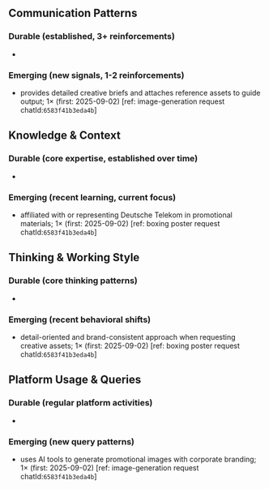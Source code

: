 ## Communication Patterns
### Durable (established, 3+ reinforcements)
- 

### Emerging (new signals, 1-2 reinforcements)
- provides detailed creative briefs and attaches reference assets to guide output; 1× (first: 2025-09-02) [ref: image-generation request chatId:`6583f41b3eda4b`]

## Knowledge & Context
### Durable (core expertise, established over time)
- 

### Emerging (recent learning, current focus)
- affiliated with or representing Deutsche Telekom in promotional materials; 1× (first: 2025-09-02) [ref: boxing poster request chatId:`6583f41b3eda4b`]

## Thinking & Working Style
### Durable (core thinking patterns)
- 

### Emerging (recent behavioral shifts)
- detail-oriented and brand-consistent approach when requesting creative assets; 1× (first: 2025-09-02) [ref: boxing poster request chatId:`6583f41b3eda4b`]

## Platform Usage & Queries
### Durable (regular platform activities)
- 

### Emerging (new query patterns)
- uses AI tools to generate promotional images with corporate branding; 1× (first: 2025-09-02) [ref: image-generation request chatId:`6583f41b3eda4b`]